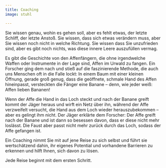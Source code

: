 ```yaml
---
title: Coaching
image: stuhl

---
```

Sie wissen genau, wohin es gehen soll, aber es fehlt etwas, der letzte Schliff, der letzte Anstoß.
Sie wissen, dass sich etwas verändern muss, aber Sie wissen noch nicht in welche Richtung.
Sie wissen dass Sie unzufrieden sind, aber es gibt noch nichts, was diese innere Leere auszufüllen vermag.

Es gibt die Geschichte von den Affenfängern, die ohne irgendwelche Waffen oder Instrumente in der Lage sind, Affen im Urwald zu fangen. Ein Forscher ging dem nach und stieß auf die faszinierende Methode, die auch uns Menschen oft in die Falle lockt: In einem Baum mit einer kleinen Öffnung, gerade groß genug, dass die geöffnete, schmale Hand des Affen hineinpasst, versteckten die Fänger eine Banane – denn, wie jeder weiß: Affen lieben Bananen!

Wenn der Affe die Hand in das Loch steckt und nach der Banane greift kommt der Jäger heraus und wirft ein Netz über ihn, während der Affe verzweifelt versucht, die Hand aus dem Loch wieder herauszubekommen – aber es gelingt ihm nicht. Der Jäger erklärte dem Forscher: Der Affe greift nach der Banane und ist dann so besessen davon, dass er diese nicht mehr loslässt. Die Faust aber passt nicht mehr zurück durch das Loch, sodass der Affe gefangen ist.

Ein Coaching nimmt Sie mit auf jene Reise zu sich selbst und führt sie wertschätzend dahin, ihr eigenes Potential und vorhandene Barrieren zu erkennen und hilft Ihnen, sich davon zu lösen.

Jede Reise beginnt mit dem ersten Schritt.